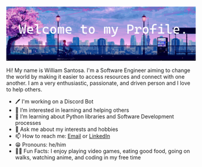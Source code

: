 ![My Profile Banner](Banner.png "[Anime Banner](https://wallpaper.dog/aesthetic-anime)")

Hi! My name is William Santosa. I'm a Software Engineer aiming to change the world by making it easier to access resources and connect with one another. I am a very enthusiastic, passionate, and driven person and I love to help others. 
 
- 🖊️ I'm working on a Discord Bot
- 👀 I’m interested in learning and helping others
- 🌱 I’m learning about Python libraries and Software Development processes
- 💬 Ask me about my interests and hobbies
- 📫 How to reach me: [Email](mailto:williamwsantosa@gmail.com) or [LinkedIn](https://www.linkedin.com/in/williamsantosa/)
- 😁 Pronouns: he/him
- 💪🏼 Fun Facts: I enjoy playing video games, eating good food, going on walks, watching anime, and coding in my free time
